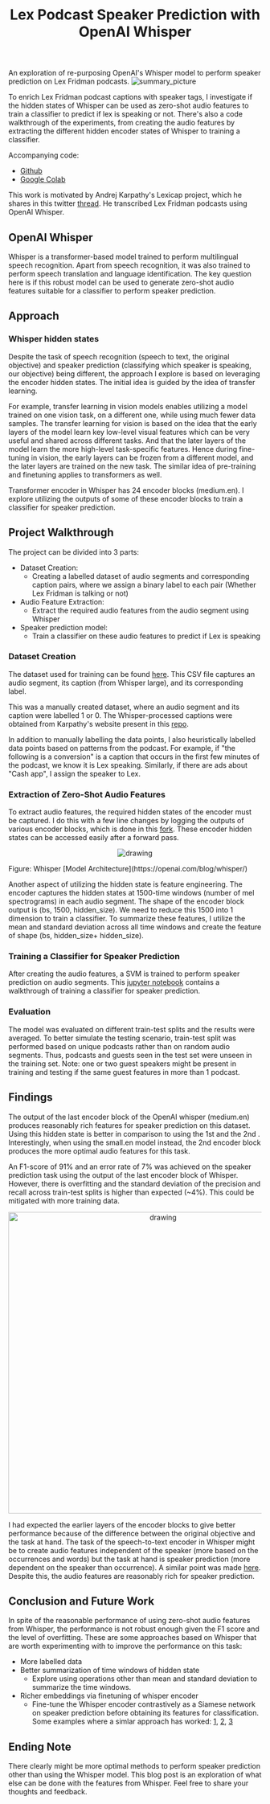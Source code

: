 ﻿---
layout: post
title: Lex Podcast Speaker Prediction with OpenAI Whisper
---
An exploration of re-purposing OpenAI's Whisper model to perform speaker prediction on Lex Fridman podcasts. 
![summary_picture]({{site.baseurl}}/images/lexpod_blog/overview.png)

To enrich Lex Fridman podcast captions with speaker tags, I investigate if the hidden states of Whisper can be used as zero-shot audio features to train a classifier to predict if lex is speaking or not. There's also a code walkthrough of the experiments, from creating the audio features by extracting the different hidden encoder states of Whisper to training a classifier. 
  
Accompanying code:

- [Github](https://github.com/sidhantls/lexpod-speaker-prediction)
- [Google Colab](https://colab.research.google.com/drive/13U6OLMHUo3mo8RhKAvTcVEbroAsQsEx3?usp=sharing)


This work is motivated by Andrej Karpathy's Lexicap project, which he shares in this twitter [thread](https://twitter.com/karpathy/status/1574474950416617472). He transcribed Lex Fridman podcasts using OpenAI Whisper. 
  

## OpenAI Whisper 

Whisper is a transformer-based model trained to perform multilingual speech recognition. Apart from speech recognition, it was also trained to perform speech translation and language identification. The key question here is if this robust model can be used to generate zero-shot audio features suitable for a classifier to perform speaker prediction. 

## Approach 

### Whisper hidden states 

Despite the task of speech recognition (speech to text, the original objective) and speaker prediction (classifying which speaker is speaking, our objective) being different, the approach I explore is based on leveraging the encoder hidden states. The initial idea is guided by the idea of transfer learning. 

For example, transfer learning in vision models enables utilizing a model trained on one vision task, on a different one, while using much fewer data samples. The transfer learning for vision is based on the idea that the early layers of the model learn key low-level visual features which can be very useful and shared across different tasks. And that the later layers of the model learn the more high-level task-specific features. Hence during fine-tuning in vision, the early layers can be frozen from a different model, and the later layers are trained on the new task. The similar idea of pre-training and finetuning applies to transformers as well.

Transformer encoder in Whisper has 24 encoder blocks (medium.en). I explore utilizing the outputs of some of these encoder blocks to train a classifier for speaker prediction. 

## Project Walkthrough 

The project can be divided into 3 parts: 

* Dataset Creation: 
   * Creating a labelled dataset of audio segments and corresponding caption pairs, where we assign a binary label to each pair (Whether Lex Fridman is talking or not) 
* Audio Feature Extraction: 
   * Extract the required audio features from the audio segment using Whisper
* Speaker prediction model: 
   * Train a classifier on these audio features to predict if Lex is speaking 

### Dataset Creation

The dataset used for training can be found [here](https://github.com/sidhantls/lexpod-speaker-prediction/blob/master/speaker_prediction/data/labelled_dataset.csv). This CSV file captures an audio segment, its caption (from Whisper large), and its corresponding label. 

This was a manually created dataset, where an audio segment and its caption were labelled 1 or 0. The Whisper-processed captions were obtained from Karpathy's website present in this [repo](https://github.com/anotherjesse/lexicap).

In addition to manually labelling the data points, I also heuristically labelled data points based on patterns from the podcast. For example, if "the following is a conversion" is a caption that occurs in the first few minutes of the podcast, we know it is Lex speaking. Similarly, if there are ads about "Cash app", I assign the speaker to Lex. 

### Extraction of Zero-Shot Audio Features 

To extract audio features, the required hidden states of the encoder must be captured. I do this with a few line changes by logging the outputs of various encoder blocks, which is done in this [fork](https://github.com/sidhantls/whisper). These encoder hidden states can be accessed easily after a forward pass. 

<p align="center">
  <img src="{{site.baseurl}}/images/lexpod_blog/approach.png" alt="drawing"/>
</p>
Figure: Whisper [Model Architecture](https://openai.com/blog/whisper/)

Another aspect of utilizing the hidden state is feature engineering. The encoder captures the hidden states at 1500-time windows (number of mel spectrograms) in each audio segment. The shape of the encoder block output is (bs, 1500, hidden\_size). We need to reduce this 1500 into 1 dimension to train a classifier. To summarize these features, I utilize the mean and standard deviation across all time windows and create the feature of shape (bs, hidden\_size+ hidden\_size).

### Training a Classifier for Speaker Prediction

After creating the audio features, a SVM is trained to perform speaker prediction on audio segments. This [jupyter notebook](https://github.com/sidhantls/lexpod-speaker-prediction/blob/master/speaker_prediction/train_speaker_prediction.ipynb) contains a walkthrough of training a classifier for speaker prediction.

### Evaluation 

The model was evaluated on different train-test splits and the results were averaged. To better simulate the testing scenario, train-test split was performed based on unique podcasts rather than on random audio segments. Thus, podcasts and guests seen in the test set were unseen in the training set. Note: one or two guest speakers might be present in training and testing if the same guest features in more than 1 podcast. 

## Findings 

The output of the last encoder block of the OpenAI whisper (medium.en) produces reasonably rich features for speaker prediction on this dataset. Using this hidden state is better in comparison to using the 1st and the 2nd . Interestingly, when using the small.en model instead, the 2nd encoder block produces the more optimal audio features for this task. 

An F1-score of 91% and an error rate of 7% was achieved on the speaker prediction task using the output of the last encoder block of Whisper. However, there is overfitting and the standard deviation of the precision and recall across train-test splits is higher than expected (~4%). This could be mitigated with more training data.

<p align="center">
  <img src="{{site.baseurl}}/images/lexpod_blog/metrics.png" alt="drawing" width="600"/>
</p>

I had expected the earlier layers of the encoder blocks to give better performance because of the difference between the original objective and the task at hand. The task of the speech-to-text encoder in Whisper might be to create audio features independent of the speaker (more based on the occurrences and words) but the task at hand is speaker prediction (more dependent on the speaker than occurrence). A similar point was made [here](https://twitter.com/tarantulae/status/1574493613362388992?s=20&t=s5IMMXOYjBI6-91dib6w8g). Despite this, the audio features are reasonably rich for speaker prediction.

## Conclusion and Future Work

In spite of the reasonable performance of using zero-shot audio features from Whisper, the performance is not robust enough given the F1 score and the level of overfitting. These are some approaches based on Whisper that are worth experimenting with to improve the performance on this task:

* More labelled data 
* Better summarization of time windows of hidden state 
   * Explore using operations other than mean and standard deviation to summarize the time windows. 
* Richer embeddings via finetuning of whisper encoder 
   * Fine-tune the Whisper encoder contrastively as a Siamese network on speaker prediction before obtaining its features for classification. Some examples where a simlar approach has worked: [1](https://arxiv.org/pdf/1705.02304.pdf), [2](https://arxiv.org/abs/1503.03832), [3](https://huggingface.co/blog/setfit)


## Ending Note
There clearly might be more optimal methods to perform speaker prediction other than using the Whisper model. This blog post is an exploration of what else can be done with the features from Whisper. Feel free to share your thoughts and feedback. 


